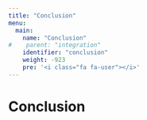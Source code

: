 ```yaml
---
title: "Conclusion"
menu:
  main:
    name: "Conclusion"
#    parent: "integration"
    identifier: "conclusion"
    weight: -923
    pre: '<i class="fa fa-user"></i>'
---
```


# Conclusion